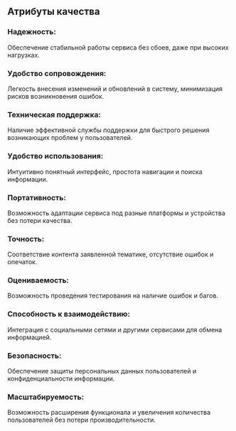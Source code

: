## Атрибуты качества
### Надежность: 
Обеспечение стабильной работы сервиса без сбоев, даже при высоких нагрузках.
### Удобство сопровождения:
Легкость внесения изменений и обновлений в систему, минимизация рисков возникновения ошибок.
### Техническая поддержка:
Наличие эффективной службы поддержки для быстрого решения возникающих проблем у пользователей.
### Удобство использования:
Интуитивно понятный интерфейс, простота навигации и поиска информации.
### Портативность:
Возможность адаптации сервиса под разные платформы и устройства без потери качества.
### Точность:
Соответствие контента заявленной тематике, отсутствие ошибок и опечаток.
### Оцениваемость:
Возможность проведения тестирования на наличие ошибок и багов.
### Способность к взаимодействию:
Интеграция с социальными сетями и другими сервисами для обмена информацией.
### Безопасность: 
Обеспечение защиты персональных данных пользователей и конфиденциальности информации.
### Масштабируемость:
Возможность расширения функционала и увеличения количества пользователей без потери производительности.
